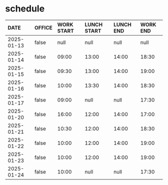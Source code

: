# schedule

| DATE | OFFICE | WORK START | LUNCH START | LUNCH END | WORK END |
| :-- | :-- | :-- | :-- | :-- | :-- |
| 2025-01-13 | false | null | null | null | null |
| 2025-01-14 | false | 09:00 | 13:00 | 14:00 | 18:30 |
| 2025-01-15 | false | 09:30 | 13:00 | 14:00 | 19:00 |
| 2025-01-16 | false | 10:00 | 13:30 | 14:00 | 18:30 |
| 2025-01-17 | false | 09:00 | null | null | 17:30 |
| 2025-01-20 | false | 16:00 | 12:00 | 14:00 | 17:00 |
| 2025-01-21 | false | 10:30 | 12:00 | 14:00 | 18:30 |
| 2025-01-22 | false | 10:00 | 12:00 | 14:00 | 19:00 |
| 2025-01-23 | false | 10:00 | 12:00 | 14:00 | 19:00 |
| 2025-01-24 | false | 10:00 | null | null | 17:30 |
